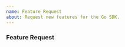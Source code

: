 ```yaml
---
name: Feature Request
about: Request new features for the Go SDK.
---
```


### Feature Request

<!--
To help us better serve you, describe the feature you'd like and how it will help you.

Note that this is for SDK specific features. For Service API feature requests, use https://github.com/Azure/azure-rest-api-specs.
-->
